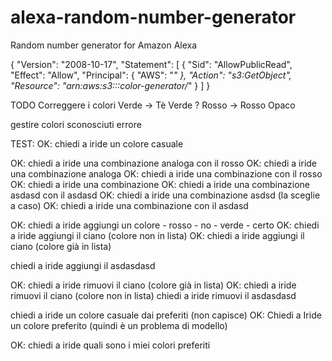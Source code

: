 # alexa-random-number-generator
Random number generator for Amazon Alexa

{
    "Version": "2008-10-17",
    "Statement": [
        {
            "Sid": "AllowPublicRead",
            "Effect": "Allow",
            "Principal": {
                "AWS": "*"
            },
            "Action": "s3:GetObject",
            "Resource": "arn:aws:s3:::color-generator/*"
        }
    ]
}


TODO
Correggere i colori
Verde -> Tè Verde ?
Rosso -> Rosso Opaco

gestire colori sconosciuti errore


TEST:
OK: chiedi a iride un colore casuale

OK: chiedi a iride una combinazione analoga con il rosso
OK: chiedi a iride una combinazione analoga
OK: chiedi a iride una combinazione con il rosso
OK: chiedi a iride una combinazione
OK: chiedi a iride una combinazione asdasd con il asdasd
OK: chiedi a iride una combinazione asdsd (la sceglie a caso)
OK: chiedi a iride una combinazione con il asdasd

OK: chiedi a iride aggiungi un colore
    - rosso
    - no
    - verde
    - certo
OK: chiedi a iride aggiungi il ciano (colore non in lista)
OK: chiedi a iride aggiungi il ciano (colore già in lista)

chiedi a iride aggiungi il asdasdasd <Audio only response>

OK: chiedi a iride rimuovi il ciano (colore già in lista)
OK: chiedi a iride rimuovi il ciano (colore non in lista)
chiedi a iride rimuovi il asdasdasd <Audio only response>

chiedi a iride un colore casuale dai preferiti (non capisce)
OK: Chiedi a Iride un colore preferito (quindi è un problema di modello)

OK: chiedi a iride quali sono i miei colori preferiti
